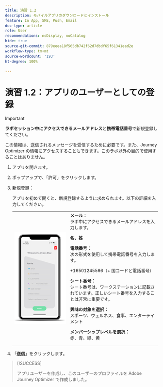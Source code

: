 ```yaml
---
title: 演習 1.2
description: モバイルアプリのダウンロードとインストール
feature: In App, SMS, Push, Email
doc-type: article
role: User
recommendations: noDisplay, noCatalog
hide: true
source-git-commit: 879eeea18f565db742f62d7dbdf65f61341ead2e
workflow-type: tm+mt
source-wordcount: '193'
ht-degree: 100%

---
```



# 演習 1.2：アプリのユーザーとしての登録

>[!IMPORTANT]
>**ラボセッション中にアクセスできるメールアドレス**&#x200B;と&#x200B;**携帯電話番号**&#x200B;で新規登録してください。
>
> この情報は、送信されるメッセージを受信するために必要です。また、Journey Optimizer の情報にアクセスすることもできます。このラボ以外の目的で使用することはありません。

1. アプリを開きます。
1. ポップアップで、「許可」をクリックします。
1. 新規登録：

   アプリを初めて開くと、新規登録するように求められます。以下の詳細を入力してください。

   <table>
    <tr>
    <td>
    <div>
    <img alt="アプリの登録" src="../assets/1-2.png"/> 
    </div>
    </td>
    <td>
    <strong>メール： </strong><br>ラボ中にアクセスできるメールアドレスを入力します。
    </p><p>
    <strong>名、姓</strong>
    </p><p>
    <strong>電話番号：</strong> <br>次の形式を使用して携帯電話番号を入力します。 
    <p>+16501245566（+ 国コードと電話番号）
    </p><p>
    <strong>シート番号：</strong><br>シート番号は、ワークステーションに記載されています。正しいシート番号を入力することは非常に重要です。
    </p><p>
    <strong>興味の対象を選択：</strong></br>スポーツ、ウェルネス、食事、エンターテイメント
    </p><p>
    <strong>メンバーシップレベルを選択：</strong></br>赤、青、緑、黄</p>
    </td>
    </tr>
    </table>

1. 「**送信**」をクリックします。

>[!SUCCESS]
>
>アプリユーザーを作成し、このユーザーのプロファイルを Adobe Journey Optimizer で作成しました。
